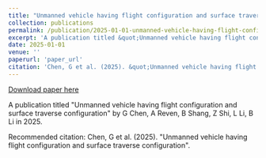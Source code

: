 ```yaml
---
title: "Unmanned vehicle having flight configuration and surface traverse configuration"
collection: publications
permalink: /publication/2025-01-01-unmanned-vehicle-having-flight-configuration-and-surface
excerpt: 'A publication titled &quot;Unmanned vehicle having flight configuration and surface traverse configuration&quot; by G Chen, A Reven, B Shang, Z Shi, L Li, B Li in 2025.'
date: 2025-01-01
venue: ''
paperurl: 'paper_url'
citation: 'Chen, G et al. (2025). &quot;Unmanned vehicle having flight configuration and surface traverse configuration&quot;.'
---
```


<a href='paper_url'>Download paper here</a>

A publication titled &quot;Unmanned vehicle having flight configuration and surface traverse configuration&quot; by G Chen, A Reven, B Shang, Z Shi, L Li, B Li in 2025.

Recommended citation: Chen, G et al. (2025). "Unmanned vehicle having flight configuration and surface traverse configuration".